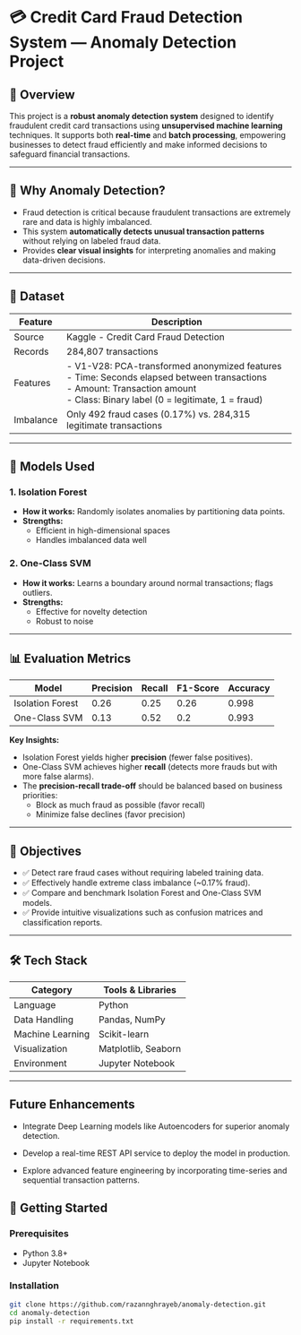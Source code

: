 # 💳 Credit Card Fraud Detection System — Anomaly Detection Project

## 📌 Overview
This project is a **robust anomaly detection system** designed to identify fraudulent credit card transactions using **unsupervised machine learning** techniques. It supports both **real-time** and **batch processing**, empowering businesses to detect fraud efficiently and make informed decisions to safeguard financial transactions.

---

## 🌟 Why Anomaly Detection?

- Fraud detection is critical because fraudulent transactions are extremely rare and data is highly imbalanced.
- This system **automatically detects unusual transaction patterns** without relying on labeled fraud data.
- Provides **clear visual insights** for interpreting anomalies and making data-driven decisions.

---

## 📁 Dataset

| Feature | Description                                     |
|---------|------------------------------------------------|
| Source  | Kaggle - Credit Card Fraud Detection           |
| Records | 284,807 transactions                            |
| Features| - V1-V28: PCA-transformed anonymized features <br> - Time: Seconds elapsed between transactions <br> - Amount: Transaction amount <br> - Class: Binary label (0 = legitimate, 1 = fraud) |
| Imbalance | Only 492 fraud cases (0.17%) vs. 284,315 legitimate transactions |

---

## 🧠 Models Used

### 1. Isolation Forest
- **How it works:** Randomly isolates anomalies by partitioning data points.
- **Strengths:**  
  - Efficient in high-dimensional spaces  
  - Handles imbalanced data well  

### 2. One-Class SVM
- **How it works:** Learns a boundary around normal transactions; flags outliers.
- **Strengths:**  
  - Effective for novelty detection  
  - Robust to noise  

---

## 📊 Evaluation Metrics

| Model             | Precision | Recall | F1-Score | Accuracy |
|-------------------|-----------|--------|----------|----------|
| Isolation Forest  | 0.26     | 0.25  | 0.26    | 0.998    |
| One-Class SVM     | 0.13     | 0.52  | 0.2    | 0.993    |

**Key Insights:**

- Isolation Forest yields higher **precision** (fewer false positives).
- One-Class SVM achieves higher **recall** (detects more frauds but with more false alarms).
- The **precision-recall trade-off** should be balanced based on business priorities:  
  - Block as much fraud as possible (favor recall)  
  - Minimize false declines (favor precision)

---

## 🎯 Objectives

- ✅ Detect rare fraud cases without requiring labeled training data.
- ✅ Effectively handle extreme class imbalance (~0.17% fraud).
- ✅ Compare and benchmark Isolation Forest and One-Class SVM models.
- ✅ Provide intuitive visualizations such as confusion matrices and classification reports.

---

## 🛠️ Tech Stack

| Category     | Tools & Libraries                          |
|--------------|--------------------------------------------|
| Language     | Python                                     |
| Data Handling| Pandas, NumPy                              |
| Machine Learning | Scikit-learn                             |
| Visualization| Matplotlib, Seaborn                        |
| Environment  | Jupyter Notebook                           |

---

## Future Enhancements

- Integrate Deep Learning models like Autoencoders for superior anomaly detection.

- Develop a real-time REST API service to deploy the model in production.

- Explore advanced feature engineering by incorporating time-series and sequential transaction patterns.

## 🚀 Getting Started

### Prerequisites

- Python 3.8+
- Jupyter Notebook

### Installation

```bash
git clone https://github.com/razannghrayeb/anomaly-detection.git
cd anomaly-detection
pip install -r requirements.txt
